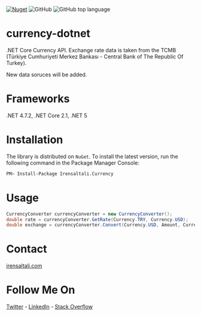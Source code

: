 [![Nuget](https://img.shields.io/nuget/v/Irensaltali.Currency.svg)](https://www.nuget.org/packages/Irensaltali.Currency)
![GitHub](https://img.shields.io/github/license/irensaltali/currency-dotnet.svg)
![GitHub top language](https://img.shields.io/github/languages/top/irensaltali/currency-dotnet.svg)

# currency-dotnet
.NET Core Currency API. Exchange rate data is taken from the TCMB (Türkiye Cumhuriyeti Merkez Bankası - Central Bank of The Republic Of Turkey). 

New data soruces will be added.

# Frameworks

.NET 4.7.2, .NET Core 2.1, .NET 5


# Installation
The library is distributed on `NuGet`. To install the latest version, run the following command in the Package Manager Console: 
```sh
PM> Install-Package Irensaltali.Currency
```

# Usage

```csharp
CurrencyConverter currencyConverter = new CurrencyConverter();
double rate = currencyConverter.GetRate(Currency.TRY, Currency.USD);
double exchange = currencyConverter.Convert(Currency.USD, Amount, Currency.TRY) 
```

# Contact
[irensaltali.com](https://irensaltali.com "İren SALTALI Blog")

# Follow Me On
[Twitter](https://twitter.com/irensaltali) - [LinkedIn](https://linkedin.com/in/irensaltali) - [Stack Overflow](https://stackoverflow.com/users/3453221/iren)
